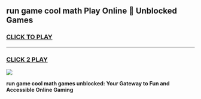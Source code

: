 
## run game cool math Play Online 👋 Unblocked Games
<h3>
<a href="https://news.freeplayer.one?title=run_game_cool_math&ref=17CMG">CLICK TO PLAY</a></h3>
<hr>

<h3>
<a href="https://news.freeplayer.one?title=run_game_cool_math&ref=17CMG">CLICK 2 PLAY</a>
  
</h3>

<a href="https://news.freeplayer.one?title=run_game_cool_math&ref=17CMG/"><img src="https://clearcache.store/games.png"></a>


**run game cool math games unblocked: Your Gateway to Fun and Accessible Online Gaming**
